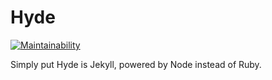 # Hyde

[![Maintainability](https://api.codeclimate.com/v1/badges/ec48534d97a97b93b648/maintainability)](https://codeclimate.com/github/ghostrydr/hyde/maintainability)

Simply put Hyde is Jekyll, powered by Node instead of Ruby. 
